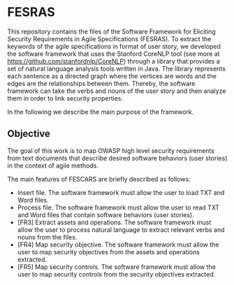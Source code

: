 # FESRAS
This repository contains the files of the Software Framework for Eliciting Security Requirements in Agile Specifications (FESRAS). To extract the keywords of the agile specifications in format of user story, we developed the software framework that uses the Stanford CoreNLP tool (see more at https://github.com/stanfordnlp/CoreNLP) through a library that provides a set of natural language analysis tools written in Java. The library represents each sentence as a directed graph where the vertices are words and the edges are the relationships between them. Thereby, the software framework can take the verbs and nouns of the user story and then analyze them in order to link security properties. 

In the following we describe the main purpose of the framework.

## Objective
The goal of this work is to map OWASP high level security requirements from text documents that describe desired software behaviors (user stories) in the context of agile methods.

The main features of FESCARS are briefly described as follows:

* Insert file. The software framework must allow the user to load TXT and Word files.
* Process file. The software framework must allow the user to read TXT and Word files that contain software behaviors (user stories).
* [FR3] Extract assets and operations. The software framework must allow the user to process natural language to extract relevant verbs and nouns from the files.
* [FR4] Map security objective. The software framework must allow the user to map security objectives from the assets and operations extracted.
* [FR5] Map security controls. The software framework must allow the user to map security controls from the security objectives extracted.


